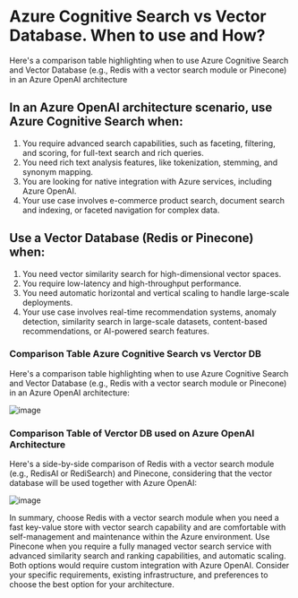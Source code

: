 # Azure Cognitive Search vs Vector Database. When to use and How? #

Here's a comparison table highlighting when to use Azure Cognitive Search and Vector Database (e.g., Redis with a vector search module or Pinecone) in an Azure OpenAI architecture

## In an Azure OpenAI architecture scenario, use Azure Cognitive Search when: ##

1. You require advanced search capabilities, such as faceting, filtering, and scoring, for full-text search and rich queries.
2. You need rich text analysis features, like tokenization, stemming, and synonym mapping.
3. You are looking for native integration with Azure services, including Azure OpenAI.
4. Your use case involves e-commerce product search, document search and indexing, or faceted navigation for complex data.

## Use a Vector Database (Redis or Pinecone) when: ##

1. You need vector similarity search for high-dimensional vector spaces.
2. You require low-latency and high-throughput performance.
3. You need automatic horizontal and vertical scaling to handle large-scale deployments.
4. Your use case involves real-time recommendation systems, anomaly detection, similarity search in large-scale datasets, content-based recommendations, or AI-powered search features.

### Comparison Table Azure Cognitive Search vs Verctor DB ###

Here's a comparison table highlighting when to use Azure Cognitive Search and Vector Database (e.g., Redis with a vector search module or Pinecone) in an Azure OpenAI architecture:

![image](https://user-images.githubusercontent.com/13455341/236362911-86e68202-78ec-4874-a3ca-c927ca541b5b.png)

### Comparison Table of Verctor DB used on Azure OpenAI Architecture ###

Here's a side-by-side comparison of Redis with a vector search module (e.g., RedisAI or RediSearch) and Pinecone, considering that the vector database will be used together with Azure OpenAI:

![image](https://user-images.githubusercontent.com/13455341/236362979-f449fc12-847a-4f7a-883d-65275be73ece.png)

In summary, choose Redis with a vector search module when you need a fast key-value store with vector search capability and are comfortable with self-management and maintenance within the Azure environment. Use Pinecone when you require a fully managed vector search service with advanced similarity search and ranking capabilities, and automatic scaling. Both options would require custom integration with Azure OpenAI. Consider your specific requirements, existing infrastructure, and preferences to choose the best option for your architecture.


